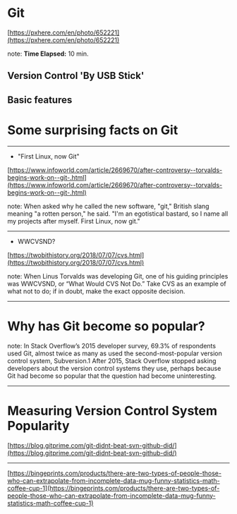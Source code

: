 <!-- .slide: data-background="img/background/usb-sticks.jpg" data-background-color="black" data-background-opacity="0.3"-->

# Git

[https://pxhere.com/en/photo/652221](https://pxhere.com/en/photo/652221)  <!-- .element: class="attribution" -->

note: 
**Time Elapsed:** 10 min.

## Version Control 'By USB Stick'

## Basic features

# Some surprising facts on Git

---

* "First Linux, now Git"

[https://www.infoworld.com/article/2669670/after-controversy--torvalds-begins-work-on--git-.html](https://www.infoworld.com/article/2669670/after-controversy--torvalds-begins-work-on--git-.html)  <!-- .element: class="attribution" -->

note:
When asked why he called the new software, "git," British slang meaning "a rotten person," he said. "I'm an egotistical bastard, so I name all my projects after myself. First Linux, now git."

---

* WWCVSND?

[https://twobithistory.org/2018/07/07/cvs.html](https://twobithistory.org/2018/07/07/cvs.html)

note:
When Linus Torvalds was developing Git, one of his guiding principles was WWCVSND, or “What Would CVS Not Do.” Take CVS as an example of what not to do; if in doubt, make the exact opposite decision.

---

# Why has Git become so popular?

note:
In Stack Overflow’s 2015 developer survey, 69.3% of respondents used Git, almost twice as many as used the second-most-popular version control system, Subversion.1 After 2015, Stack Overflow stopped asking developers about the version control systems they use, perhaps because Git had become so popular that the question had become uninteresting.

---

# Measuring Version Control System Popularity

<!-- TODO: haal recente data over Git, Mercurial, Subversion, Darcs, Fossil, Plastic en Pijul uit Google Trends.  -->
<!-- TODO: test deze slide op een 16:9-resolutie. -->

<!-- .slide: data-background-color="#f9f9f9" data-background="img/background/vcs-popularity-graph.png" data-background-size="60%" --->

[https://blog.gitprime.com/git-didnt-beat-svn-github-did/](https://blog.gitprime.com/git-didnt-beat-svn-github-did/) <!-- .element: class="attribution" -->

---

<!-- .slide: data-background="img/background/there-are-two-types-of-people.png" data-background-size="cover" --->

[https://bingeprints.com/products/there-are-two-types-of-people-those-who-can-extrapolate-from-incomplete-data-mug-funny-statistics-math-coffee-cup-1](https://bingeprints.com/products/there-are-two-types-of-people-those-who-can-extrapolate-from-incomplete-data-mug-funny-statistics-math-coffee-cup-1) <!-- .element: class="attribution" -->
